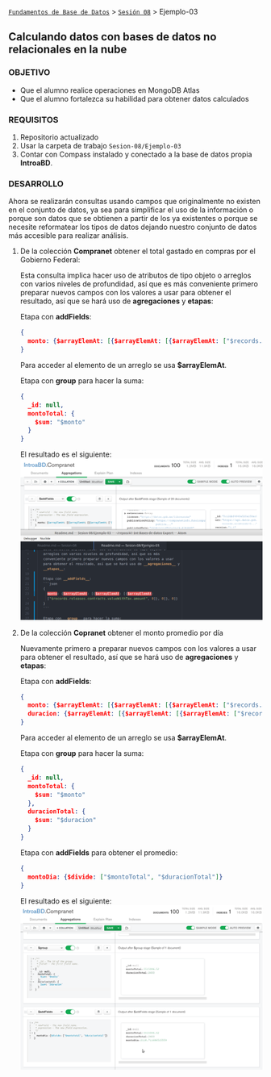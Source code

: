 [`Fundamentos de Base de Datos`](../../Readme.md) > [`Sesión 08`](../Readme.md) > Ejemplo-03
## Calculando datos con bases de datos no relacionales en la nube

### OBJETIVO
- Que el alumno realice operaciones en MongoDB Atlas
- Que el alumno fortalezca su habilidad para obtener datos calculados

### REQUISITOS
1. Repositorio actualizado
1. Usar la carpeta de trabajo `Sesion-08/Ejemplo-03`
1. Contar con Compass instalado y conectado a la base de datos propia __IntroaBD__.

### DESARROLLO
Ahora se realizarán consultas usando campos que originalmente no existen en el conjunto de datos, ya sea para simplificar el uso de la información o porque son datos que se obtienen a partir de los ya existentes o porque se necesite reformatear los tipos de datos dejando nuestro conjunto de datos más accesible para realizar análisis.

1. De la colección __Compranet__ obtener el total gastado en compras por el Gobierno Federal:

   Esta consulta implica hacer uso de atributos de tipo objeto o arreglos con varios niveles de profundidad, así que es más conveniente primero preparar nuevos campos con los valores a usar para obtener el resultado, así que se hará uso de __agregaciones__ y __etapas__:

   Etapa con __addFields__:
   ```json
   {
     monto: {$arrayElemAt: [{$arrayElemAt: [{$arrayElemAt: ["$records.releases.contracts.valueWithTax.amount", 0]}, 0]}, 0]}
   }   
   ```
   Para acceder al elemento de un arreglo se usa __$arrayElemAt__.

   Etapa con __group__ para hacer la suma:
   ```json
   {
     _id: null,
     montoTotal: {
       $sum: "$monto"
     }
   }
   ```

   El resultado es el siguiente:
   ![Resultado](assets/resultados-01.png)

1. De la colección __Copranet__ obtener el monto promedio por día

   Nuevamente primero a preparar nuevos campos con los valores a usar para obtener el resultado, así que se hará uso de __agregaciones__ y __etapas__:

   Etapa con __addFields__:
   ```json
   {
     monto: {$arrayElemAt: [{$arrayElemAt: [{$arrayElemAt: ["$records.releases.contracts.valueWithTax.amount", 0]}, 0]}, 0]},
     duracion: {$arrayElemAt: [{$arrayElemAt: [{$arrayElemAt: ["$records.releases.contracts.period.durationInDays", 0]}, 0]}, 0]}
   }   
   ```
   Para acceder al elemento de un arreglo se usa __$arrayElemAt__.

   Etapa con __group__ para hacer la suma:
   ```json
   {
     _id: null,
     montoTotal: {
       $sum: "$monto"
     },
     duracionTotal: {
       $sum: "$duracion"
     }
   }
   ```

   Etapa con __addFields__ para obtener el promedio:
   ```json
   {
     montoDia: {$divide: ["$montoTotal", "$duracionTotal"]}
   }   
   ```

   El resultado es el siguiente:
   ![Resultado](assets/resultados-02.png)
